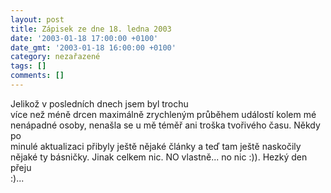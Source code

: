 ```yaml
---
layout: post
title: Zápisek ze dne 18. ledna 2003
date: '2003-01-18 17:00:00 +0100'
date_gmt: '2003-01-18 16:00:00 +0100'
category: nezařazené
tags: []
comments: []
---
```

<p>Jelikož v posledních dnech jsem byl trochu<br />
více než méně drcen maximálně zrychleným průběhem událostí kolem mé<br />
nenápadné osoby, nenašla se u mě téměř ani troška tvořivého času. Někdy po<br />
minulé aktualizaci přibyly ještě nějaké články a teď tam ještě naskočily<br />
nějaké ty básničky. Jinak celkem nic. NO vlastně... no nic :)). Hezký den přeju<br />
:)...</p>
